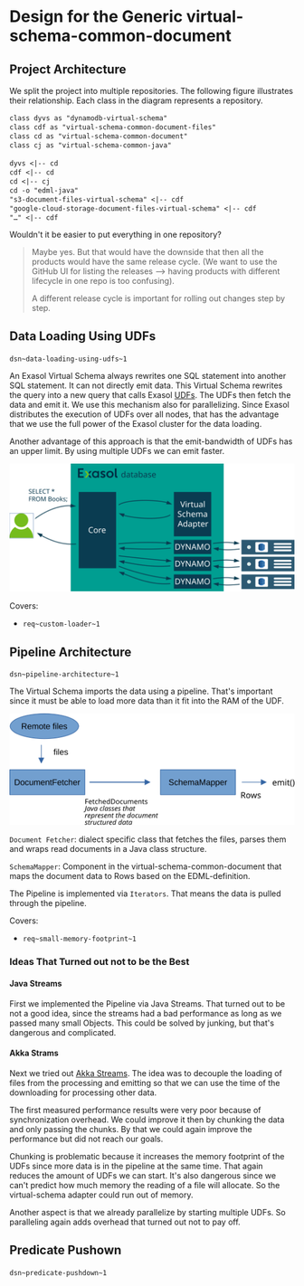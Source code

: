 # Design for the Generic virtual-schema-common-document

## Project Architecture

We split the project into multiple repositories. The following figure illustrates their relationship. Each class in the diagram represents a repository.

```plantuml
class dyvs as "dynamodb-virtual-schema"
class cdf as "virtual-schema-common-document-files"
class cd as "virtual-schema-common-document"
class cj as "virtual-schema-common-java"

dyvs <|-- cd
cdf <|-- cd
cd <|-- cj
cd -o "edml-java"
"s3-document-files-virtual-schema" <|-- cdf
"google-cloud-storage-document-files-virtual-schema" <|-- cdf
"…" <|-- cdf
```

Wouldn't it be easier to put everything in one repository?

> Maybe yes. But that would have the downside that then all the products would have the same release cycle. (We want to use the GitHub UI for listing the releases --> having products with different lifecycle in one repo is too confusing).
>
> A different release cycle is important for rolling out changes step by step.

## Data Loading Using UDFs

`dsn~data-loading-using-udfs~1`

An Exasol Virtual Schema always rewrites one SQL statement into another SQL statement. It can not directly emit data. This Virtual Schema rewrites the query into a new query that calls Exasol [UDFs](https://docs.exasol.com/db/latest/database_concepts/udf_scripts.htm). The UDFs then fetch the data and emit it. We use this mechanism also for parallelizing. Since Exasol distributes the execution of UDFs over all nodes, that has the advantage that we use the full power of the Exasol cluster for the data loading.

Another advantage of this approach is that the emit-bandwidth of UDFs has an upper limit. By using multiple UDFs we can emit faster.

![Diagram showing the data loading with UDFs](images/loadingWithUdfs.svg)

Covers:

* `req~custom-loader~1`

## Pipeline Architecture

`dsn~pipeline-architecture~1`

The Virtual Schema imports the data using a pipeline. That's important since it must be able to load more data than it fit into the RAM of the UDF.

![piepline architecture](images/pipeline.png)

`Document Fetcher`: dialect specific class that fetches the files, parses them and wraps read documents in a Java class structure.

`SchemaMapper`: Component in the virtual-schema-common-document that maps the document data to Rows based on the EDML-definition.

The Pipeline is implemented via `Iterators`. That means the data is pulled through the pipeline.

Covers:

* `req~small-memory-footprint~1`

### Ideas That Turned out not to be the Best

#### Java Streams

First we implemented the Pipeline via Java Streams. That turned out to be not a good idea, since the streams had a bad performance as long as we passed many small Objects. This could be solved by junking, but that's dangerous and complicated.

#### Akka Strams

Next we tried out [Akka Streams](https://doc.akka.io/docs/akka/current/stream/index.html). The idea was to decouple the loading of files from the processing and emitting so that we can use the time of the downloading for processing other data.

The first measured performance results were very poor because of synchronization overhead.
We could improve it then by chunking the data and only passing the chunks. By that we could again improve the performance but did not reach our goals.

Chunking is problematic because it increases the memory footprint of the UDFs since more data is in the pipeline at the same time. That again reduces the amount of UDFs we can start.
It's also dangerous since we can't predict how much memory the reading of a file will allocate. So the virtual-schema adapter could run out of memory.

Another aspect is that we already parallelize by starting multiple UDFs. So paralleling again adds overhead that turned out not to pay off.

## Predicate Pushown

`dsn~predicate-pushdown~1`



